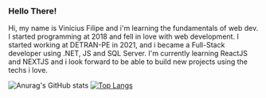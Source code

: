 ### Hello There!

Hi, my name is Vinícius Filipe and i'm learning the fundamentals of web dev. I started programming at 2018 and fell in love with web development. I started working at DETRAN-PE in 2021, and i became a Full-Stack developer using .NET, JS and SQL Server. I'm currently learning ReactJS and NEXTJS and i look forward to be able to build new projects using the techs i love.

![Anurag's GitHub stats](https://github-readme-stats.vercel.app/api?username=7ruedzn&show_icons=true&theme=dracula)
[![Top Langs](https://github-readme-stats.vercel.app/api/top-langs/?username=7ruedzn&layout=compact)](https://github.com/anuraghazra/github-readme-stats)
